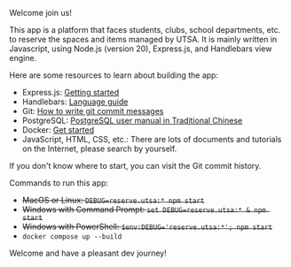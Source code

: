 Welcome join us!

This app is a platform that faces students, clubs, school departments, etc. to reserve the spaces and items managed by UTSA. It is mainly written in Javascript, using Node.js (version 20), Express.js, and Handlebars view engine.

Here are some resources to learn about building the app:
- Express.js: [Getting started](https://expressjs.com/en/starter/installing.html)
- Handlebars: [Language guide](https://handlebarsjs.com/guide/)
- Git: [How to write git commit messages](https://wadehuanglearning.blogspot.com/2019/05/commit-commit-commit-why-what-commit.html)
- PostgreSQL: [PostgreSQL user manual in Traditional Chinese](https://docs.postgresql.tw/tutorial)
- Docker: [Get started](https://docs.docker.com/get-started/)
- JavaScript, HTML, CSS, etc.: There are lots of documents and tutorials on the Internet, please search by yourself.

If you don't know where to start, you can visit the Git commit history.

Commands to run this app:
- ~~MacOS or Linux: `DEBUG=reserve.utsa:* npm start`~~
- ~~Windows with Command Prompt: `set DEBUG=reserve.utsa:* & npm start`~~
- ~~Windows with PowerShell: `$env:DEBUG='reserve.utsa:*'; npm start`~~
- `docker compose up --build`

Welcome and have a pleasant dev journey!
